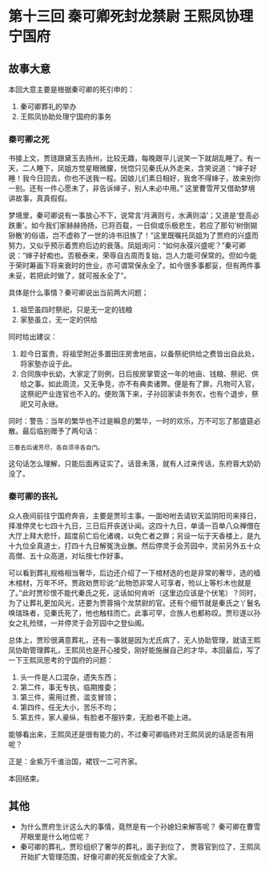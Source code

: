 # 第十三回 秦可卿死封龙禁尉 王熙凤协理宁国府

## 故事大意

本回大意主要是根据秦可卿的死引申的：

1. 秦可卿葬礼的举办
2. 王熙凤协助处理宁国府的事务

### 秦可卿之死

书接上文，贾琏跟黛玉去扬州，比较无趣，每晚跟平儿说笑一下就胡乱睡了。有一天，二人睡下，凤姐方觉星眼微朦，恍惚只见秦氏从外走来，含笑说道：“婶子好睡！我今日回去，你也不送我一程。因娘儿们素日相好，我舍不得婶子，故来别你一别。还有一件心愿未了，非告诉婶子，别人未必中用。” 这里曹雪芹又借助梦境讲故事，真真假假。

梦境里，秦可卿说有一事放心不下，说常言‘月满则亏，水满则溢’；又道是‘登高必跌重’。如今我们家赫赫扬扬，已将百载，一日倘或乐极悲生，若应了那句‘树倒猢狲散’的俗语，岂不虚称了一世的诗书旧族了！”这里既嘱托凤姐为了贾府的兴盛而努力，又似乎预示着贾府后边的衰落。凤姐询问：“如何永葆兴盛呢？”秦可卿说：“婶子好痴也。否极泰来，荣辱自古周而复始，岂人力能可保常的。但如今能于荣时筹画下将来衰时的世业，亦可谓常保永全了。如今很多事都妥，但有两件事未妥，若把此时做了，就可报永全了”。

具体是什么事情？秦可卿说出当前两大问题；

1. 祖茔虽四时祭祀，只是无一定的钱粮
2. 家塾虽立，无一定的供给

同时给出建议：

1. 趁今日富贵，将祖茔附近多置田庄房舍地亩，以备祭祀供给之费皆出自此处，将家塾亦设于此。
2. 合同族中长幼，大家定了则例，日后按房掌管这一年的地亩、钱粮、祭祀、供给之事。如此周流，又无争竞，亦不有典卖诸弊。便是有了罪，凡物可入官，这祭祀产业连官也不入的。便败落下来，子孙回家读书务农，也有个退步，祭祀又可永继。

同时：警告：当年的繁华也不过是瞬息的繁华，一时的欢乐，万不可忘了那盛筵必散。最后临别赠予了两句话：

```shell
三春去后诸芳尽，各自须寻各自门。
```

这句话怎么理解，只能后面再证实了。话音未落，就有人过来传话，东府蓉大奶奶没了。

### 秦可卿的丧礼

众人夜间前往宁国府奔丧，主要是贾珍主事。一面吩咐去请钦天监阴阳司来择日，择准停灵七七四十九日，三日后开丧送讣闻。这四十九日，单请一百单八众禅僧在大厅上拜大悲忏，超度前亡后化诸魂，以免亡者之罪；另设一坛于天香楼上，是九十九位全真道士，打四十九日解冤洗业醮。然后停灵于会芳园中，灵前另外五十众高僧、五十众高道，对坛按七作好事。

可以看到葬礼规格相当奢华，后边还介绍了一下棺材选的也是非常的奢华，选的樯木棺材，万年不坏。贾政劝贾珍说:“此物恐非常人可享者，殓以上等杉木也就是了。”此时贾珍恨不能代秦氏之死，这话如何肯听（这里边应该是个伏笔）？同时，为了让葬礼更加风光，还要为贾蓉捐个龙禁尉的官。还有个细节就是秦氏之丫鬟名唤瑞珠者，见秦氏死了，他也触柱而亡。此事可罕，合族人也都称叹。贾珍遂以孙女之礼殓殡，一并停灵于会芳园中之登仙阁。

总体上，贾珍很满意葬礼，还有一事就是因为尤氏病了，无人协助管理，就请王熙凤协助管理葬礼，王熙凤也是开心接受，刚好能施展自己的才华。本回最后，写了一下王熙凤思考的宁国府的问题：

1. 头一件是人口混杂，遗失东西；
2. 第二件，事无专执，临期推委；
3. 第三件，需用过费，滥支冒领；
4. 第四件，任无大小，苦乐不均；
5. 第五件，家人豪纵，有脸者不服钤束，无脸者不能上进。

能够看出来，王熙凤还是很有能力的，不过秦可卿临终对王熙凤说的话是否有用呢？

正是：金紫万千谁治国，裙钗一二可齐家。

本回结束。

## 其他

* 为什么贾府生计这么大的事情，竟然是有一个孙媳妇来解答呢？ 秦可卿在曹雪芹眼里是什么地位呢？
* 秦可卿的葬礼，贾珍组织了奢华的葬礼，面子到位了， 贾蓉官到位了，王熙凤开始扩大管理范围，好像可卿的死反倒成全了大家。
